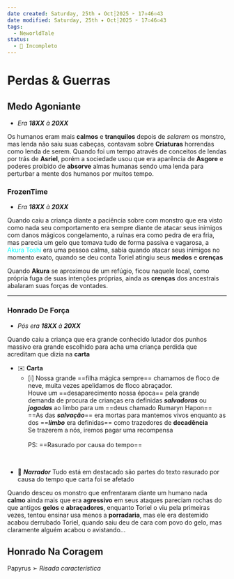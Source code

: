 ```yaml
---
date created: Saturday, 25th ✦ Oct┆2025 ➣ 17▫46▫43 
date modified: Saturday, 25th ✦ Oct┆2025 ➣ 17▫46▫43 
tags:
  - NeworldTale
status:
  - 📝 Incompleto
---
```

# Perdas & Guerras
## Medo Agoniante
- *Era **18XX** à **20XX***

Os humanos eram mais **calmos** e **tranquilos** depois de *selarem* os monstro, mas lenda não saiu suas cabeças, contavam sobre **Criaturas** horrendas como lenda de serem.
Quando foi um tempo através de conceitos de lendas por trás de **Asriel**, porém a sociedade usou que era aparência de **Asgore** e poderes proibido de **absorve** almas humanas sendo uma lenda para perturbar a mente dos humanos por muitos tempo.

### FrozenTime
- *Era **18XX** à **20XX***

Quando caiu a criança diante a paciência sobre com monstro que era visto como nada seu comportamento era sempre diante de atacar seus inimigos com danos mágicos congelamento, a ruínas era como pedra de era fria, mas parecia um gelo que tomava tudo de forma passiva e vagarosa, a <span style="color:rgb(0, 255, 255)">Akura Toshi</span> era uma pessoa calma, sabia quando atacar seus inimigos no momento exato, quando se deu conta Toriel atingiu seus **medos** e **crenças**

Quando **Akura** se aproximou de um refúgio, ficou naquele local, como própria fuga de suas intenções próprias, ainda as **crenças** dos ancestrais abalaram suas forças de vontades.

----

### Honrado De Força
- *Pós era **18XX** à **20XX***

Quando caiu a criança que era grande conhecido lutador dos punhos massivo era grande escolhido para acha uma criança perdida que acreditam que dizia na **carta**

- ✉️ **Carta**
	- [i] Nossa grande ==filha mágica sempre== chamamos de floco de neve, muita vezes apelidamos de floco abraçador.<br>
	Houve um ==desaparecimento nossa época== pela grande demanda de procura de crianças era definidas ***salvadoras*** ou ***jogadas*** ao limbo para um ==deus chamado Rumaryn Hapon==<br>
	==As das ***salvação***== era mortas para mantemos vivos enquanto as dos ==***limbo*** era definidas== como trazedores de **decadência**<br>
	Se trazerem a nós, iremos pagar uma recompensa<br><br>
	PS: ==Rasurado por causa do tempo==

<br>

- 📜 ***Narrador***
	Tudo está em destacado são partes do texto rasurado por causa do tempo que carta foi se afetado

Quando desceu os monstro que enfrentaram diante um humano nada **calmo** ainda mais que era **agressivo** em seus ataques pareciam rochas do que antigos **gelos** e **abraçadores**, enquanto Toriel o viu pela primeiras vezes, tentou ensinar usa menos a **porradaria**, mas ele era destemido acabou derrubado Toriel, quando saiu deu de cara com povo do gelo, mas claramente alguém acabou o avistando...

## Honrado Na Coragem
Papyrus ➣ *Risada característica*